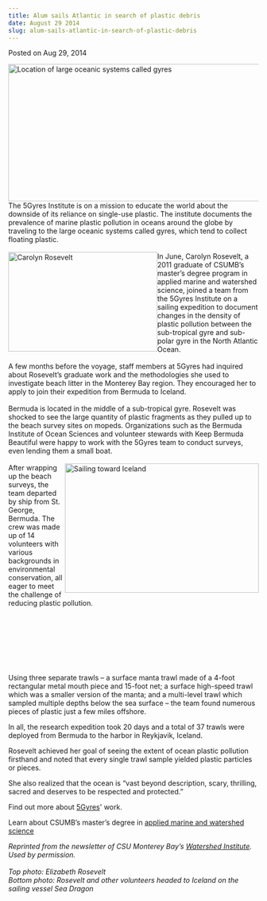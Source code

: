 ```yaml
---
title: Alum sails Atlantic in search of plastic debris
date: August 29 2014
slug: alum-sails-atlantic-in-search-of-plastic-debris
---
```


 



<span class="date">Posted on Aug 29, 2014    </span>
<p><img alt="Location of large oceanic systems called gyres" src="https://news.csumb.edu/sites/default/files/65/attachments/news/images/gyres.jpg" style="width:550px; height:276px; float:left"/></p>
<p>The 5Gyres Institute is on a mission to educate the world about
the downside of its reliance on single-use plastic. The institute
documents the prevalence of marine plastic pollution in oceans
around the globe by traveling to the large oceanic systems called
gyres, which tend to collect floating plastic.<br>
<br>
<img alt="Carolyn Rosevelt" src="https://news.csumb.edu/sites/default/files/65/attachments/news/images/carolyn_rosevelt_braving_bad_weather.jpg" style="width:300px; height:200px; float:left">In June, Carolyn
Rosevelt, a 2011 graduate of CSUMB&#x2019;s master&#x2019;s degree program in
applied marine and watershed science, joined a team from the 5Gyres
Institute on a sailing expedition to document changes in the
density of plastic pollution between the sub-tropical gyre and
sub-polar gyre in the North Atlantic Ocean.<br>
<br>
A few months before the voyage, staff members at 5Gyres had
inquired about Rosevelt&#x2019;s graduate work and the methodologies she
used to investigate beach litter in the Monterey Bay region. They
encouraged her to apply to join their expedition from Bermuda to
Iceland.<br>
<br>
Bermuda is located in the middle of a sub-tropical gyre. Rosevelt
was shocked to see the large quantity of plastic fragments as they
pulled up to the beach survey sites on mopeds. Organizations such
as the Bermuda Institute of Ocean Sciences and volunteer stewards
with Keep Bermuda Beautiful were happy to work with the 5Gyres team
to conduct surveys, even lending them a small boat.<br>
<br>
<img alt="Sailing toward Iceland" src="https://news.csumb.edu/sites/default/files/65/attachments/news/images/sailing_toward_iceland.jpg" style="width:390px; height:260px; float:right">After wrapping up
the beach surveys, the team departed by ship from St. George,
Bermuda. The crew was made up of 14 volunteers with various
backgrounds in environmental conservation, all eager to meet the
challenge of reducing plastic pollution.</img></br></br></br></br></br></br></img></br></br></p>
<p>Using three separate trawls &#x2013; a surface manta trawl made of a
4-foot rectangular metal mouth piece and 15-foot net; a surface
high-speed trawl which was a smaller version of the manta; and a
multi-level trawl which sampled multiple depths below the sea
surface &#x2013; the team found numerous pieces of plastic just a few
miles offshore.</p>
<p>In all, the research expedition took 20 days and a total of 37
trawls were deployed from Bermuda to the harbor in Reykjavik,
Iceland.</p>
<p>Rosevelt achieved her goal of seeing the extent of ocean plastic
pollution firsthand and noted that every single trawl sample
yielded plastic particles or pieces.</p>
<p>She also realized that the ocean is &#x201C;vast beyond description,
scary, thrilling, sacred and deserves to be respected and
protected.&#x201D;</p>
<p>Find out more about <a href="https://5gyres.org" rel="nofollow">5Gyres</a>&apos; work.</p>
<p>Learn about CSUMB&#x2019;s master&#x2019;s degree in <a href="https://sep.csumb.edu/amws/" rel="nofollow">applied marine and
watershed science</a></p>
<p class="small"><em>Reprinted from the newsletter of CSU Monterey
Bay&#x2019;s <a href="https://watershed.csumb.edu/wi/" rel="nofollow">Watershed Institute</a>. Used by permission.<br>
<br>
Top photo: Elizabeth Rosevelt<br>
Bottom photo: Rosevelt and other volunteers headed to Iceland on
the sailing vessel Sea Dragon</br></br></br></em></p>
<p class="small">&#xA0;</p>
 
